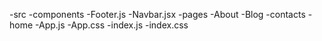 -src
    -components
        -Footer.js
        -Navbar.jsx
    -pages
      -About
      -Blog
      -contacts
      -home
    -App.js
    -App.css
    -index.js 
    -index.css